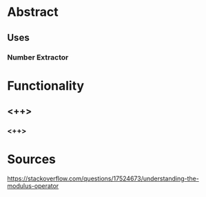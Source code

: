 # Abstract
## Uses
### Number Extractor


# Functionality
## <++>
### <++>

# Sources
https://stackoverflow.com/questions/17524673/understanding-the-modulus-operator